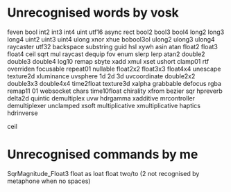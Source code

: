 # Unrecognised words by vosk
feven
bool
int2
int3
int4
uint
utf16
async
rect
bool2
bool3
bool4
long2
long3
long4
uint2
uint3
uint4
ulong
xnor
xhue
bobool3ol
ulong2
ulong3
ulong4
raycaster
utf32
backspace
substring
guid
hsl
xywh
asin
atan
float2
float3
float4
ceil
sqrt
mul
raycast
dequip
fov
enum
slerp
lerp
atan2
double2
double3
double4
log10
remap
sbyte
xadd
xmul
xset
ushort
clamp01
rtf
overriden
focusable
repeat01
nullable
float2x2
float3x3
float4x4
unescape
texture2d
xluminance
uvsphere
1d
2d
3d
uvcoordinate
double2x2
double3x3
double4x4
time2float
texture3d
xalpha
grabbable
defocus
rgba
remap11
01
websocket
chars
time10float
chirality
xfrom
bezier
sqr
hpreverb
delta2d
quintic
demultiplex
uvw
hdrgamma
xadditive
mrcontroller
demultiplexer
unclamped
xsoft
multiplicative
xmultiplicative
haptics
hdrinverse

ceil

# Unrecognised commands by me
SqrMagnitude_Float3
float as loat
float two/to (2 not recognised by metaphone when no spaces)